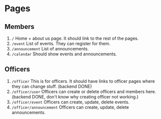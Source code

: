 # Pages

## Members
1. `/` Home + about us page. It should link to the rest of the pages. 
2. `/event` List of events. They can register for them. 
3. `/announcement` List of announcements. 
4. `/calendar` Should show events and announcements.

## Officers
1. `/officer` This is for officers. It should have links to officer pages where they can change stuff. (backend DONE)
2. `/officer/user` Officers can create or delete officers and members here. (backend DONE, don't know why creating officer not working.)
3. `/officer/event` Officers can create, update, delete events. 
4. `/officer/announcement` Officers can create, update, delete announcements. 
